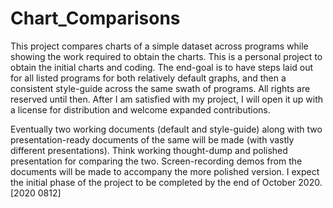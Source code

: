 # Chart_Comparisons
This project compares charts of a simple dataset across programs while showing the work required to obtain the charts. This is a personal project to obtain the initial charts and coding. The end-goal is to have steps laid out for all listed programs for both relatively default graphs, and then a consistent style-guide across the same swath of programs. All rights are reserved until then. After I am satisfied with my project, I will open it up with a license for distribution and welcome expanded contributions.

Eventually two working documents (default and style-guide) along with two presentation-ready documents of the same will be made (with vastly different presentations). Think working thought-dump and polished presentation for comparing the two. Screen-recording demos from the documents will be made to accompany the more polished version. I expect the initial phase of the project to be completed by the end of October 2020. [2020 0812]
